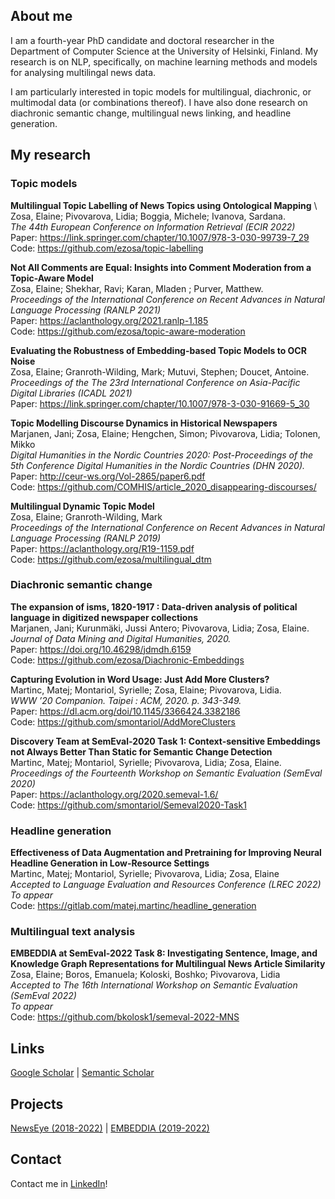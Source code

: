 ## About me

I am a fourth-year PhD candidate and doctoral researcher in the Department of Computer Science at the University of Helsinki, Finland. My research is on NLP, specifically, on machine learning methods and models for analysing multilingal news data. 

I am particularly interested in topic models for multilingual, diachronic, or multimodal data (or combinations thereof). I have also done research on diachronic semantic change, multilingual news linking, and headline generation.

## My research

### Topic models

**Multilingual Topic Labelling of News Topics using Ontological Mapping** \ 
Zosa, Elaine; Pivovarova, Lidia; Boggia, Michele; Ivanova, Sardana.\
*The 44th European Conference on Information Retrieval (ECIR 2022)*\
Paper: <https://link.springer.com/chapter/10.1007/978-3-030-99739-7_29>\
Code: <https://github.com/ezosa/topic-labelling>


**Not All Comments are Equal: Insights into Comment Moderation from a Topic-Aware Model** \
Zosa, Elaine; Shekhar, Ravi; Karan, Mladen ; Purver, Matthew.\
*Proceedings of the International Conference on Recent Advances in Natural Language Processing (RANLP 2021)*\
Paper: <https://aclanthology.org/2021.ranlp-1.185>\
Code: <https://github.com/ezosa/topic-aware-moderation>

**Evaluating the Robustness of Embedding-based Topic Models to OCR Noise** \
Zosa, Elaine; Granroth-Wilding, Mark; Mutuvi, Stephen; Doucet, Antoine.\
*Proceedings of the The 23rd International Conference on Asia-Pacific Digital Libraries (ICADL 2021)*\
Paper: <https://link.springer.com/chapter/10.1007/978-3-030-91669-5_30>


**Topic Modelling Discourse Dynamics in Historical Newspapers** \
Marjanen, Jani; Zosa, Elaine; Hengchen, Simon; Pivovarova, Lidia; Tolonen, Mikko\
*Digital Humanities in the Nordic Countries 2020: Post-Proceedings of the 5th Conference Digital Humanities in the Nordic Countries (DHN 2020).* \
Paper: <http://ceur-ws.org/Vol-2865/paper6.pdf>\
Code: <https://github.com/COMHIS/article_2020_disappearing-discourses/>


**Multilingual Dynamic Topic Model** \
Zosa, Elaine; Granroth-Wilding, Mark\
*Proceedings of the International Conference on Recent Advances in Natural Language Processing (RANLP 2019)*\
Paper: <https://aclanthology.org/R19-1159.pdf>\
Code: <https://github.com/ezosa/multilingual_dtm>

### Diachronic semantic change

**The expansion of isms, 1820-1917 : Data-driven analysis of political language in digitized newspaper collections** \
Marjanen, Jani; Kurunmäki, Jussi Antero; Pivovarova, Lidia; Zosa, Elaine.\
*Journal of Data Mining and Digital Humanities, 2020.*\
Paper: <https://doi.org/10.46298/jdmdh.6159>\
Code: <https://github.com/ezosa/Diachronic-Embeddings>

**Capturing Evolution in Word Usage: Just Add More Clusters?**\
Martinc, Matej; Montariol, Syrielle; Zosa, Elaine; Pivovarova, Lidia.\
*WWW ’20 Companion. Taipei : ACM, 2020. p. 343-349.*\
Paper: <https://dl.acm.org/doi/10.1145/3366424.3382186>\
Code: <https://github.com/smontariol/AddMoreClusters>

**Discovery Team at SemEval-2020 Task 1: Context-sensitive Embeddings not Always Better Than Static for Semantic Change Detection** \
Martinc, Matej; Montariol, Syrielle; Pivovarova, Lidia; Zosa, Elaine.\
*Proceedings of the Fourteenth Workshop on Semantic Evaluation (SemEval 2020)* \
Paper: <https://aclanthology.org/2020.semeval-1.6/> \
Code: <https://github.com/smontariol/Semeval2020-Task1>

### Headline generation

**Effectiveness of Data Augmentation and Pretraining for Improving Neural Headline Generation in Low-Resource Settings** \
Martinc, Matej; Montariol, Syrielle; Pivovarova, Lidia; Zosa, Elaine\
*Accepted to Language Evaluation and Resources Conference (LREC 2022)*\
_To appear_ \
Code: <https://gitlab.com/matej.martinc/headline_generation>

### Multilingual text analysis

**EMBEDDIA at SemEval-2022 Task 8: Investigating Sentence, Image, and Knowledge Graph Representations for Multilingual News Article Similarity** \
Zosa, Elaine; Boros, Emanuela; Koloski, Boshko; Pivovarova, Lidia\
*Accepted to The 16th International Workshop on Semantic Evaluation (SemEval 2022)*\
_To appear_ \
Code: <https://github.com/bkolosk1/semeval-2022-MNS>


## Links

[Google Scholar](https://scholar.google.com/citations?user=WmG3doYAAAAJ&hl=en&authuser=1) | [Semantic Scholar](https://www.semanticscholar.org/author/83939452)

## Projects

[NewsEye (2018-2022)](https://www.newseye.eu/) | [EMBEDDIA (2019-2022)](http://www.embeddia.eu)

## Contact

Contact me in [LinkedIn](https://www.linkedin.com/in/elaine-zosa-30a3b48/)!

